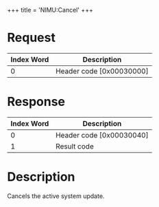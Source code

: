 +++
title = 'NIMU:Cancel'
+++

# Request

| Index Word | Description                |
|------------|----------------------------|
| 0          | Header code \[0x00030000\] |

# Response

| Index Word | Description                |
|------------|----------------------------|
| 0          | Header code \[0x00030040\] |
| 1          | Result code                |

# Description

Cancels the active system update.

